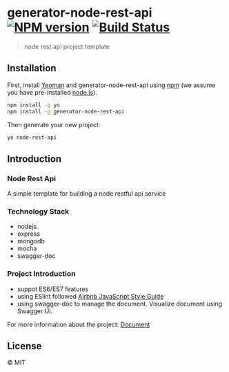 # generator-node-rest-api [![NPM version][npm-image]][npm-url] [![Build Status][travis-image]][travis-url]
> node rest api project template

## Installation

First, install [Yeoman](http://yeoman.io) and generator-node-rest-api using [npm](https://www.npmjs.com/) (we assume you have pre-installed [node.js](https://nodejs.org/)).

```bash
npm install -g yo
npm install -g generator-node-rest-api
```

Then generate your new project:

```bash
yo node-rest-api
```

## Introduction

### Node Rest Api

A simple template for building a node restful api service

### Technology Stack
- nodejs
- express
- mongodb
- mocha
- swagger-doc

### Project Introduction
- suppot ES6/ES7 features
- using ESlint followed [Airbnb JavaScript Style Guide](https://github.com/airbnb/javascript)
- using swagger-doc to manage the document. Visualize document using Swagger UI.

For more information about the project: [Document](generators/app/templates/node-rest-api/README.md)

## License

 © MIT


[npm-image]: https://badge.fury.io/js/generator-node-rest-api.svg
[npm-url]: https://npmjs.org/package/generator-node-rest-api
[travis-image]: https://travis-ci.org/Cody2333/generator-node-rest-api.svg?branch=master
[travis-url]: https://travis-ci.org/Cody2333/generator-node-rest-api
